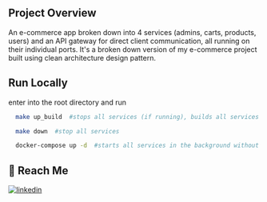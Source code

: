 ## Project Overview

An e-commerce app broken down into 4 services (admins, carts, products, users) and an API gateway for direct client communication, all running on their individual ports. It's a broken down version of my e-commerce project built using clean architecture design pattern.

## Run Locally

enter into the root directory and run

```bash
  make up_build  #stops all services (if running), builds all services and starts docker compose
```

```bash
  make down  #stop all services
```

```bash
  docker-compose up -d  #starts all services in the background without forcing build
```

## 🔗 Reach Me

[![linkedin](https://img.shields.io/badge/linkedin-0A66C2?style=for-the-badge&logo=linkedin&logoColor=white)](https://www.linkedin.com/in/abhinand-k-r-300036129/)
